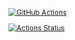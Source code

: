 [![GitHub Actions](https://github.com/DyakonovVitaliy/example_of_actions/workflows/pyci/badge.svg)](https://github.com/DyakonovVitaliy/example_of_actions/actions)


[![Actions Status](https://github.com/DyakonovVitaliy/python-project-50/workflows/hexlet-check/badge.svg)](https://github.com/DyakonovVitaliy/python-project-50/actions)